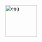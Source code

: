 
<img src="https://external-content.duckduckgo.com/iu/?u=https%3A%2F%2Ftse4.mm.bing.net%2Fth%3Fid%3DOIP.7nDUfnEe8shdnhJCHS82QwHaKL%26pid%3DApi&f=1" width="100" alt="egg" />
